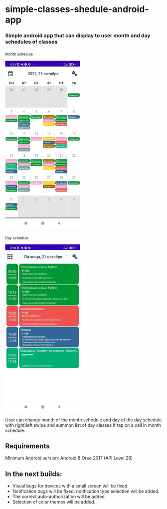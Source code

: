 # simple-classes-shedule-android-app

### Simple android app that can display to user month and day schedules of classes

<sub>Month schedule</sub>

[<img src="https://github.com/mikhail-moro/res/blob/main/month_schedule.jpg" width="240" />](https://github.com/mikhail-moro/res/blob/main/month_schedule.jpg)


<sub>Day schedule</sub>

[<img src="https://github.com/mikhail-moro/res/blob/main/daily_schedule.jpg" width="240" />](https://github.com/mikhail-moro/res/blob/main/daily_schedule.jpg)


User can change month of the month schedule and day of the day schedule with right\left swipe and summon list of day classes if tap on a cell in month schedule.


## Requirements

Minimum Android version: Android 8 Oreo 2017 (API Level 26)


## In the next builds:
  + Visual bugs for devices with a small screen will be fixed.
  + Notification bugs will be fixed, notification type selection will be added.
  + The correct auto-authorization will be added.
  + Selection of color themes will be added.
